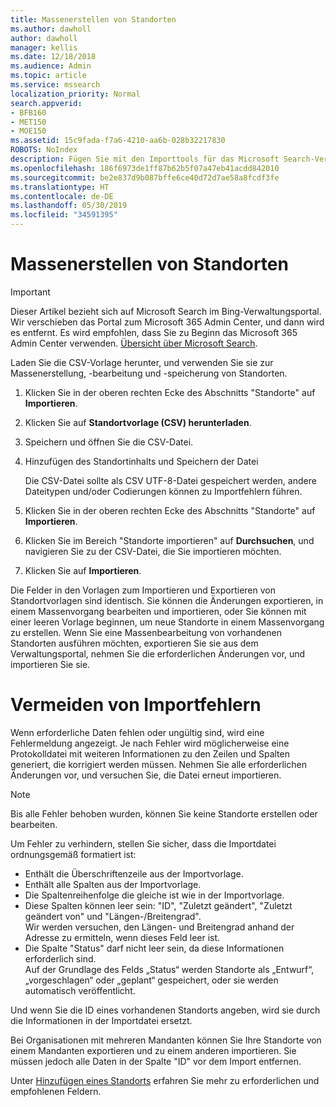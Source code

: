 ```yaml
---
title: Massenerstellen von Standorten
ms.author: dawholl
author: dawholl
manager: kellis
ms.date: 12/18/2018
ms.audience: Admin
ms.topic: article
ms.service: mssearch
localization_priority: Normal
search.appverid:
- BFB160
- MET150
- MOE150
ms.assetid: 15c9fada-f7a6-4210-aa6b-028b32217830
ROBOTS: NoIndex
description: Fügen Sie mit den Importtools für das Microsoft Search-Verwaltungsportal sehr viele Standorte gleichzeitig hinzu.
ms.openlocfilehash: 186f6973de1ff87b62b5f07a47eb41acdd842010
ms.sourcegitcommit: be2e837d9b087bffe6ce40d72d7ae58a8fcdf3fe
ms.translationtype: HT
ms.contentlocale: de-DE
ms.lasthandoff: 05/30/2019
ms.locfileid: "34591395"
---
```

# <a name="bulk-create-locations"></a>Massenerstellen von Standorten

> [!IMPORTANT]
> Dieser Artikel bezieht sich auf Microsoft Search im Bing-Verwaltungsportal. Wir verschieben das Portal zum Microsoft 365 Admin Center, und dann wird es entfernt. Es wird empfohlen, dass Sie zu Beginn das Microsoft 365 Admin Center verwenden. [Übersicht über Microsoft Search](overview-microsoft-search.md).
    
Laden Sie die CSV-Vorlage herunter, und verwenden Sie sie zur Massenerstellung, -bearbeitung und -speicherung von Standorten. 
  
1. Klicken Sie in der oberen rechten Ecke des Abschnitts "Standorte" auf **Importieren**.
    
2. Klicken Sie auf **Standortvorlage (CSV) herunterladen**.
    
3. Speichern und öffnen Sie die CSV-Datei.
    
4. Hinzufügen des Standortinhalts und Speichern der Datei

    Die CSV-Datei sollte als CSV UTF-8-Datei gespeichert werden, andere Dateitypen und/oder Codierungen können zu Importfehlern führen.
    
5. Klicken Sie in der oberen rechten Ecke des Abschnitts "Standorte" auf **Importieren**.
    
6. Klicken Sie im Bereich "Standorte importieren" auf **Durchsuchen**, und navigieren Sie zu der CSV-Datei, die Sie importieren möchten. 
    
7. Klicken Sie auf **Importieren**.

Die Felder in den Vorlagen zum Importieren und Exportieren von Standortvorlagen sind identisch. Sie können die Änderungen exportieren, in einem Massenvorgang bearbeiten und importieren, oder Sie können mit einer leeren Vorlage beginnen, um neue Standorte in einem Massenvorgang zu erstellen. Wenn Sie eine Massenbearbeitung von vorhandenen Standorten ausführen möchten, exportieren Sie sie aus dem Verwaltungsportal, nehmen Sie die erforderlichen Änderungen vor, und importieren Sie sie.

# <a name="prevent-import-errors"></a>Vermeiden von Importfehlern  
Wenn erforderliche Daten fehlen oder ungültig sind, wird eine Fehlermeldung angezeigt. Je nach Fehler wird möglicherweise eine Protokolldatei mit weiteren Informationen zu den Zeilen und Spalten generiert, die korrigiert werden müssen. Nehmen Sie alle erforderlichen Änderungen vor, und versuchen Sie, die Datei erneut importieren.
  
> [!NOTE]
> Bis alle Fehler behoben wurden, können Sie keine Standorte erstellen oder bearbeiten. 

Um Fehler zu verhindern, stellen Sie sicher, dass die Importdatei ordnungsgemäß formatiert ist:
- Enthält die Überschriftenzeile aus der Importvorlage.
- Enthält alle Spalten aus der Importvorlage.
- Die Spaltenreihenfolge die gleiche ist wie in der Importvorlage.
- Diese Spalten können leer sein: "ID", "Zuletzt geändert", "Zuletzt geändert von" und "Längen-/Breitengrad".  
Wir werden versuchen, den Längen- und Breitengrad anhand der Adresse zu ermitteln, wenn dieses Feld leer ist.
- Die Spalte "Status" darf nicht leer sein, da diese Informationen erforderlich sind.  
Auf der Grundlage des Felds „Status“ werden Standorte als „Entwurf“, „vorgeschlagen“ oder „geplant“ gespeichert, oder sie werden automatisch veröffentlicht.

Und wenn Sie die ID eines vorhandenen Standorts angeben, wird sie durch die Informationen in der Importdatei ersetzt.

Bei Organisationen mit mehreren Mandanten können Sie Ihre Standorte von einem Mandanten exportieren und zu einem anderen importieren. Sie müssen jedoch alle Daten in der Spalte "ID" vor dem Import entfernen.
  
Unter [Hinzufügen eines Standorts](add-a-location.md) erfahren Sie mehr zu erforderlichen und empfohlenen Feldern.

  

